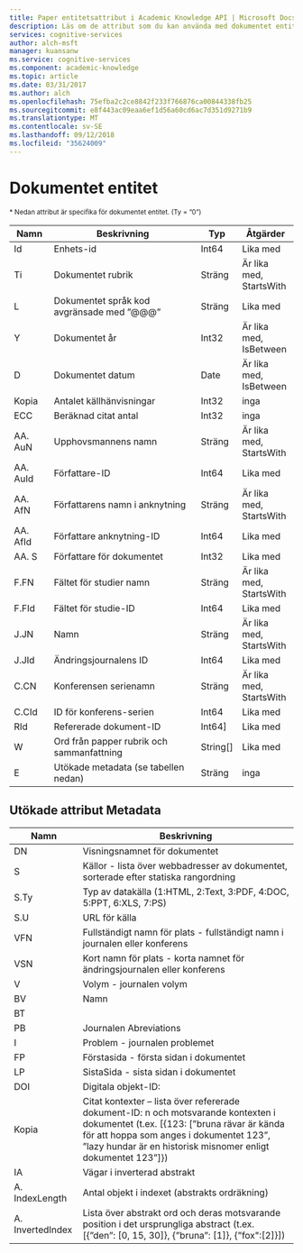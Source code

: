 ```yaml
---
title: Paper entitetsattribut i Academic Knowledge API | Microsoft Docs
description: Läs om de attribut som du kan använda med dokumentet entiteten i Academic Knowledge API i Cognitive Services.
services: cognitive-services
author: alch-msft
manager: kuansanw
ms.service: cognitive-services
ms.component: academic-knowledge
ms.topic: article
ms.date: 03/31/2017
ms.author: alch
ms.openlocfilehash: 75efba2c2ce8842f233f766876ca00844338fb25
ms.sourcegitcommit: e8f443ac09eaa6ef1d56a60cd6ac7d351d9271b9
ms.translationtype: MT
ms.contentlocale: sv-SE
ms.lasthandoff: 09/12/2018
ms.locfileid: "35624009"
---
```

# <a name="paper-entity"></a>Dokumentet entitet

<sub> * Nedan attribut är specifika för dokumentet entitet. (Ty = ”0”) </sub>


Namn    |Beskrivning                                        |Typ       | Åtgärder
------- | ------------------------------------------------- | --------- | ----------------------------
Id      |Enhets-id                                          |Int64      |Lika med
Ti      |Dokumentet rubrik                                        |Sträng     |Är lika med,<br/>StartsWith
L       |Dokumentet språk kod avgränsade med ”\@@@”            |Sträng     |Lika med
Y       |Dokumentet år                                         |Int32      |Är lika med,<br/>IsBetween
D       |Dokumentet datum                                         |Date       |Är lika med,<br/>IsBetween
Kopia      |Antalet källhänvisningar                                     |Int32      |inga  
ECC     |Beräknad citat antal                           |Int32      |inga
AA. AuN  |Upphovsmannens namn                                        |Sträng     |Är lika med,<br/>StartsWith
AA. AuId |Författare-ID                                          |Int64      |Lika med
AA. AfN  |Författarens namn i anknytning                            |Sträng     |Är lika med,<br/>StartsWith
AA. AfId |Författare anknytning-ID                              |Int64      |Lika med
AA. S    |Författare för dokumentet                         |Int32      |Lika med
F.FN    |Fältet för studier namn                                |Sträng     |Är lika med,<br/>StartsWith
F.FId   |Fältet för studie-ID                                  |Int64      |Lika med
J.JN    |Namn                                       |Sträng     |Är lika med,<br/>StartsWith
J.JId   |Ändringsjournalens ID                                         |Int64      |Lika med
C.CN    |Konferensen serienamn                             |Sträng     |Är lika med,<br/>StartsWith
C.CId   |ID för konferens-serien                               |Int64      |Lika med
RId     |Refererade dokument-ID                              |Int64]    |Lika med
W       |Ord från papper rubrik och sammanfattning                |String[]   |Lika med
E       |Utökade metadata (se tabellen nedan)                |Sträng     |inga  
        


## <a name="extended-metadata-attributes"></a>Utökade attribut Metadata ##

Namn    | Beskrivning               
--------|---------------------------    
DN      | Visningsnamnet för dokumentet 
S       | Källor - lista över webbadresser av dokumentet, sorterade efter statiska rangordning
S.Ty    | Typ av datakälla (1:HTML, 2:Text, 3:PDF, 4:DOC, 5:PPT, 6:XLS, 7:PS)
S.U     | URL för källa
VFN     | Fullständigt namn för plats - fullständigt namn i journalen eller konferens
VSN     | Kort namn för plats - korta namnet för ändringsjournalen eller konferens
V       | Volym - journalen volym
BV      | Namn
BT      | 
PB      | Journalen Abreviations
I       | Problem - journalen problemet
FP      | Förstasida - första sidan i dokumentet
LP      | SistaSida - sista sidan i dokumentet
DOI     | Digitala objekt-ID:
Kopia      | Citat kontexter – lista över refererade dokument-ID: n och motsvarande kontexten i dokumentet (t.ex. [{123: [”bruna rävar är kända för att hoppa som anges i dokumentet 123”, ”lazy hundar är en historisk misnomer enligt dokumentet 123”]})
IA      | Vägar i inverterad abstrakt
A. IndexLength| Antal objekt i indexet (abstrakts ordräkning)
A. InvertedIndex| Lista över abstrakt ord och deras motsvarande position i det ursprungliga abstract (t.ex. [{”den”: [0, 15, 30]}, {”bruna”: [1]}, {”fox":[2]}])
